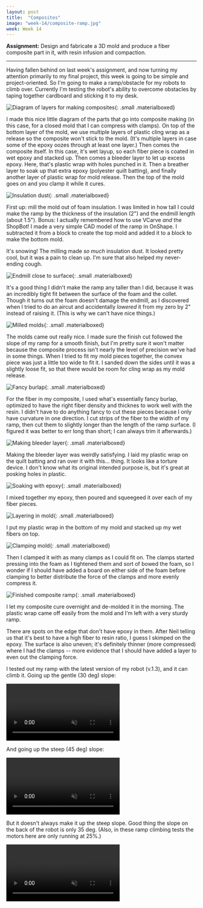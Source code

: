 ```yaml
---
layout: post
title:  "Composites"
image: "week-14/composite-ramp.jpg"
week: Week 14
---
```


**Assignment:** Design and fabricate a 3D mold and produce a fiber composite part in it, with resin infusion and compaction.

<!-- more -->

---

Having fallen behind on last week's assignment, and now turning my attention primarily to my final project, this week is going to be simple and project-oriented. So I'm going to make a ramp/obstacle for my robots to climb over. Currently I'm testing the robot's ability to overcome obstacles by taping together cardboard and sticking it to my desk.

![Diagram of layers for making composites]({{site.baseurl}}/assets/week-14/composite-diagram.png){: .small .materialboxed}

I made this nice little diagram of the parts that go into composite making (in this case, for a closed mold that I can compress with clamps). On top of the bottom layer of the mold, we use multiple layers of plastic cling wrap as a release so the composite won't stick to the mold. (It's multiple layers in case some of the epoxy oozes through at least one layer.) Then comes the composite itself. In this case, it's wet layup, so each fiber piece is coated in wet epoxy and stacked up. Then comes a bleeder layer to let up excess epoxy. Here, that's plastic wrap with holes punched in it. Then a breather layer to soak up that extra epoxy (polyester quilt batting), and finally another layer of plastic wrap for mold release. Then the top of the mold goes on and you clamp it while it cures.<br>

![Insulation dust]({{site.baseurl}}/assets/week-14/insulation-dust.jpg){: .small .materialboxed}

First up: mill the mold out of foam insulation. I was limited in how tall I could make the ramp by the thickness of the insulation (2") and the endmill length (about 1.5"). Bonus: I actually remembered how to use VCarve *and* the ShopBot! I made a very simple CAD model of the ramp in OnShape. I subtracted it from a block to create the top mold and added it to a block to make the bottom mold.

It's snowing! The milling made *so much* insulation dust. It looked pretty cool, but it was a pain to clean up. I'm sure that also helped my never-ending cough.<br>

![Endmill close to surface]({{site.baseurl}}/assets/week-14/tight-fit.jpg){: .small .materialboxed}

It's a good thing I didn't make the ramp any taller than I did, because it was an incredibly tight fit between the surface of the foam and the collet. Though it turns out the foam doesn't damage the endmill, as I discovered when I tried to do an aircut and accidentally *lowered* it from my zero by 2" instead of raising it. (This is why we can't have nice things.)<br>

![Milled molds]({{site.baseurl}}/assets/week-14/molds.jpg){: .small .materialboxed}

The molds came out really nice. I made sure the finish cut followed the slope of my ramp for a smooth finish, but I'm pretty sure it won't matter because the composite process isn't nearly the level of precision we've had in some things. When I tried to fit my mold pieces together, the convex piece was just a little too wide to fit it. I sanded down the sides until it was a slightly loose fit, so that there would be room for cling wrap as my mold release.<br>

![Fancy burlap]({{site.baseurl}}/assets/week-14/fiber.jpg){: .small .materialboxed}

For the fiber in my composite, I used what's essentially fancy burlap, optimized to have the right fiber density and thicknes to work well with the resin. I didn't have to do anything fancy to cut these pieces because I only have curvature in one direction. I cut strips of the fiber to the width of my ramp, then cut them to slightly longer than the length of the ramp surface. (I figured it was better to err long than short; I can always trim it afterwards.)<br>

![Making bleeder layer]({{site.baseurl}}/assets/week-14/bleeder.jpg){: .small .materialboxed}

Making the bleeder layer was weirdly satisfying. I laid my plastic wrap on the quilt batting and ran over it with this... thing. It looks like a torture device. I don't know what its original intended purpose is, but it's great at posking holes in plastic.<br>

![Soaking with epoxy]({{site.baseurl}}/assets/week-14/wet-layup.jpg){: .small .materialboxed}

I mixed together my epoxy, then poured and squeegeed it over each of my fiber pieces.<br>

![Layering in mold]({{site.baseurl}}/assets/week-14/layering.jpg){: .small .materialboxed}

I put my plastic wrap in the bottom of my mold and stacked up my wet fibers on top.<br>

![Clamping mold]({{site.baseurl}}/assets/week-14/compressing.jpg){: .small .materialboxed}

Then I clamped it with as many clamps as I could fit on. The clamps started pressing into the foam as I tightened them and sort of bowed the foam, so I wonder if I should have added a board on either side of the foam before clamping to better distribute the force of the clamps and more evenly compress it.<br>

![Finished composite ramp]({{site.baseurl}}/assets/week-14/composite-ramp.jpg){: .small .materialboxed}

I let my composite cure overnight and de-molded it in the morning. The plastic wrap came off easily from the mold and I'm left with a very sturdy ramp.

There are spots on the edge that don't have epoxy in them. After Neil telling us that it's best to have a high fiber to resin ratio, I guess I skimped on the epoxy. The surface is also uneven; it's definitely thinner (more compressed) where I had the clamps -- more evidence that I should have added a layer to even out the clamping force.

I tested out my ramp with the latest version of my robot (v.1.3), and it can climb it. Going up the gentle (30 deg) slope:

<video loop autoplay muted>
    <source src="{{site.baseurl}}/assets/week-14/climbing-ramp-gentle.mp4" type="video/mp4">
    Your browser does not support the video tag.
</video>

And going up the steep (45 deg) slope:

<video loop autoplay muted>
    <source src="{{site.baseurl}}/assets/week-14/climbing-ramp-steep.mp4" type="video/mp4">
    Your browser does not support the video tag.
</video>

But it doesn't always make it up the steep slope. Good thing the slope on the back of the robot is only 35 deg. (Also, in these ramp climbing tests the motors here are only running at 25%.)

<video loop autoplay muted>
    <source src="{{site.baseurl}}/assets/week-14/climbing-ramp-steep-fail.mp4" type="video/mp4">
    Your browser does not support the video tag.
</video>